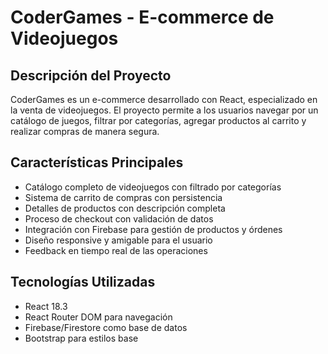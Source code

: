 # CoderGames - E-commerce de Videojuegos

## Descripción del Proyecto
CoderGames es un e-commerce desarrollado con React, especializado en la venta de videojuegos. El proyecto permite a los usuarios navegar por un catálogo de juegos, filtrar por categorías, agregar productos al carrito y realizar compras de manera segura.

## Características Principales
- Catálogo completo de videojuegos con filtrado por categorías
- Sistema de carrito de compras con persistencia
- Detalles de productos con descripción completa
- Proceso de checkout con validación de datos
- Integración con Firebase para gestión de productos y órdenes
- Diseño responsive y amigable para el usuario
- Feedback en tiempo real de las operaciones

## Tecnologías Utilizadas
- React 18.3
- React Router DOM para navegación
- Firebase/Firestore como base de datos
- Bootstrap para estilos base



